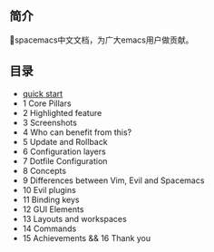 ## 简介
spacemacs中文文档，为广大emacs用户做贡献。
## 目录
- [quick start](https://github.com/crazylxr/spacemacas-ch-doc/blob/master/quick-start.md)
- 1 Core Pillars
- 2 Highlighted feature
- 3 Screenshots
- 4 Who can benefit from this?
- 5 Update and Rollback
- 6 Configuration layers
- 7 Dotfile Configuration
- 8 Concepts
- 9 Differences between Vim, Evil and Spacemacs
- 10 Evil plugins
- 11 Binding keys
- 12 GUI Elements
- 13 Layouts and workspaces
- 14 Commands
- 15 Achievements && 16 Thank you
